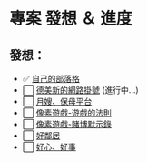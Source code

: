 # 專案 發想 ＆ 進度

## 發想：

- ✅ [自己的部落格](https://github.com/users/Lonck999/projects/9)
- ⬜ [德美新的網路掛號](https://github.com/users/Lonck999/projects/11) (進行中...)
- ⬜ [月嫂、保母平台](./月嫂、保母平台.md)
- ⬜ [像素遊戲-遊戲的法則](./像素遊戲-遊戲的法則.md)
- ⬜ [像素遊戲-賭博默示錄](./像素遊戲-賭博默示錄.md)
- ⬜ [好鄰居](./好鄰居.md)
- ⬜ [好心、好事](./好心、好事.md)
